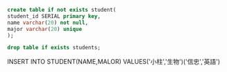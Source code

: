 

```sql
create table if not exists student(
student_id SERIAL primary key,
name varchar(20) not null,
major varchar(20) unique
);

drop table if exists students;
```
INSERT INTO STUDENT(NAME,MALOR)
VALUES('小柱','生物')('信忠','英語')